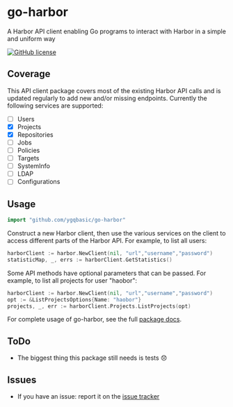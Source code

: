 # go-harbor

A Harbor API client enabling Go programs to interact with Harbor in a simple and uniform way

[![GitHub license](https://img.shields.io/github/license/TimeBye/go-harbor.svg)](https://github.com/ygqbasic/go-harbor/blob/master/LICENSE)

## Coverage

This API client package covers most of the existing Harbor API calls and is updated regularly
to add new and/or missing endpoints. Currently the following services are supported:

- [ ] Users
- [x] Projects
- [x] Repositories
- [ ] Jobs
- [ ] Policies
- [ ] Targets
- [ ] SystemInfo
- [ ] LDAP
- [ ] Configurations

## Usage

```go
import "github.com/ygqbasic/go-harbor"
```

Construct a new Harbor client, then use the various services on the client to
access different parts of the Harbor API. For example, to list all
users:

```go
harborClient := harbor.NewClient(nil, "url","username","password")
statisticMap, _, errs := harborClient.GetStatistics()
```

Some API methods have optional parameters that can be passed. For example,
to list all projects for user "haobor":

```go
harborClient := harbor.NewClient(nil, "url","username","password")
opt := &ListProjectsOptions{Name: "haobor"}
projects, _, err := harborClient.Projects.ListProjects(opt)
```

For complete usage of go-harbor, see the full [package docs](https://godoc.org/github.com/ygqbasic/go-harbor).

## ToDo

- The biggest thing this package still needs is tests :disappointed:

## Issues

- If you have an issue: report it on the [issue tracker](https://github.com/ygqbasic/go-harbor/issues)
